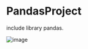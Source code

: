 # PandasProject
include library pandas.

![image](https://github.com/korek293/PandasProject/assets/125805835/08efb23d-00b7-460b-9349-947e900b82fd)

